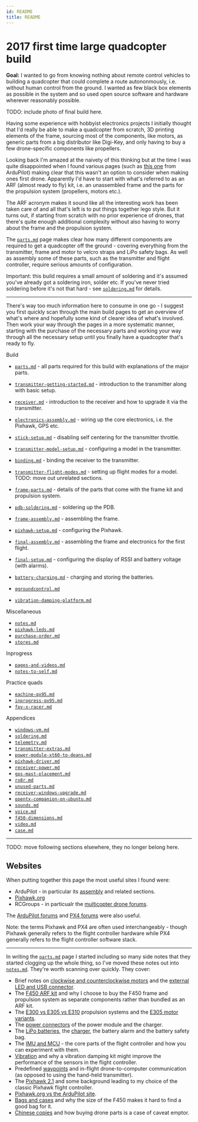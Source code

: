 ```yaml
---
id: README
title: README
---
```


2017 first time large quadcopter build
======================================

**Goal:** I wanted to go from knowing nothing about remote control vehicles to building a quadcopter that could complete a route autononmously, i.e. without human control from the ground. I wanted as few black box elements as possible in the system and so used open source software and hardware wherever reasonably possible.

TODO: include photo of final build here.

Having some experience with hobbyist electronics projects I initially thought that I'd really be able to make a quadcopter from scratch, 3D printing elements of the frame, sourcing most of the components, like motors, as generic parts from a big distributor like Digi-Key, and only having to buy a few drone-specific components like propellers.

Looking back I'm amazed at the naivety of this thinking but at the time I was quite disappointed when I found various pages (such as [this one](http://ardupilot.org/copter/docs/build-your-own-multicopter.html) from ArduPilot) making clear that this wasn't an option to consider when making ones first drone. Apparently I'd have to start with what's referred to as an ARF (almost ready to fly) kit, i.e. an unassembled frame and the parts for the propulsion system (propellers, motors etc.).

The ARF acronym makes it sound like all the interesting work has been taken care of and all that's left is to put things together lego style. But it turns out, if starting from scratch with no prior experience of drones, that there's quite enough additional complexity without also having to worry about the frame and the propulsion system.

The [`parts.md`](parts.md) page makes clear how many different components are required to get a quadcopter off the ground - covering everything from the transmitter, frame and motor to velcro straps and LiPo safety bags. As well as assembly some of these parts, such as the transmitter and flight controller, require serious amounts of configuration.

Important: this build requires a small amount of soldering and it's assumed you've already got a soldering iron, solder etc. If you've never tried soldering before it's not that hard - see [`soldering.md`](soldering.md) for details.

---

There's way too much information here to consume in one go - I suggest you first quickly scan through the main build pages to get an overview of what's where and hopefully some kind of clearer idea of what's involved. Then work your way through the pages in a more systematic manner, starting with the purchase of the necessary parts and working your way through all the necessary setup until you finally have a quadcopter that's ready to fly.

Build

* [`parts.md`](parts.md) - all parts required for this build with explanations of the major parts.
* [`transmitter-getting-started.md`](transmitter-getting-started.md) - introduction to the transmitter along with basic setup.
* [`receiver.md`](receiver.md) - introduction to the receiver and how to upgrade it via the transmitter.
* [`electronics-assembly.md`](electronics-assembly.md) - wiring up the core electronics, i.e. the Pixhawk, GPS etc.
* [`stick-setup.md`](stick-setup.md) - disabling self centering for the transmitter throttle.
* [`transmitter-model-setup.md`](transmitter-model-setup.md) - configuring a model in the transmitter.
* [`binding.md`](binding.md) - binding the receiver to the transmitter.
* [`transmitter-flight-modes.md`](transmitter-flight-modes.md) - setting up flight modes for a model. TODO: move out unrelated sections.
* [`frame-parts.md`](frame-parts.md) - details of the parts that come with the frame kit and propulsion system.
* [`pdb-soldering.md`](pdb-soldering.md) - soldering up the PDB.
* [`frame-assembly.md`](frame-assembly.md) - assembling the frame.
* [`pixhawk-setup.md`](pixhawk-setup.md) - configuring the Pixhawk.
* [`final-assembly.md`](final-assembly.md) - assembling the frame and electronics for the first flight.
* [`final-setup.md`](final-setup.md) - configuring the display of RSSI and battery voltage (with alarms).
* [`battery-charging.md`](battery-charging.md) - charging and storing the batteries.

* [`qgroundcontrol.md`](qgroundcontrol.md)
* [`vibration-damping-platform.md`](vibration-damping-platform.md)

Miscellaneous

* [`notes.md`](notes.md)
* [`pixhawk-leds.md`](pixhawk-leds.md)
* [`purchase-order.md`](purchase-order.md)
* [`stores.md`](stores.md)

Inprogress

* [`pages-and-videos.md`](pages-and-videos.md)
* [`notes-to-self.md`](notes-to-self.md)

Practice quads

* [`eachine-qx95.md`](eachine-qx95.md)
* [`inprogress-qx95.md`](inprogress-qx95.md)
* [`fpv-x-racer.md`](fpv-x-racer.md)

Appendices

* [`windows-vm.md`](windows-vm.md)
* [`soldering.md`](soldering.md)
* [`telemetry.md`](telemetry.md)
* [`transmitter-extras.md`](transmitter-extras.md)
* [`power-module-xt60-to-deans.md`](power-module-xt60-to-deans.md)
* [`pixhawk-driver.md`](pixhawk-driver.md)
* [`receiver-power.md`](receiver-power.md)
* [`gps-mast-placement.md`](gps-mast-placement.md)
* [`rx8r.md`](rx8r.md)
* [`unused-parts.md`](unused-parts.md)
* [`receiver-windows-upgrade.md`](receiver-windows-upgrade.md)
* [`opentx-companion-on-ubuntu.md`](opentx-companion-on-ubuntu.md)
* [`sounds.md`](sounds.md)
* [`voice.md`](voice.md)
* [`f450-dimensions.md`](f450-dimensions.md)
* [`video.md`](video.md)
* [`case.md`](case.md)

---

TODO: move following sections elsewhere, they no longer belong here.

Websites
--------

When putting together this page the most useful sites I found were:

* ArduPilot - in particular its [assembly](http://ardupilot.org/copter/docs/common-pixhawk-wiring-and-quick-start.html) and related sections.
* [Pixhawk.org](https://pixhawk.org/)
* RCGroups - in particualr the [multicopter drone forums](https://www.rcgroups.com/aircraft-electric-multirotor-drones-790/).

The [ArduPilot forums](http://discuss.ardupilot.org/) and [PX4 forums](http://discuss.px4.io/) were also useful.

Note: the terms Pixhawk and PX4 are often used interchangeably - though Pixhawk generally refers to the flight controller hardware while PX4 generally refers to the flight controller software stack.

---

In writing the [`parts.md`](parts.md) page I started including so many side notes that they started clogging up the whole thing, so I've moved these notes out into [`notes.md`](notes.md). They're worth scanning over quickly. They cover:

* Brief notes on [clockwise and counterclockwise motors](notes.md#motor-direction) and the [external LED and USB connector](notes.md#external-led-and-usb-port).
* The [F450 ARF kit](notes.md#f450-arf-kit) and why I choose to buy the F450 frame and propulsion system as separate components rather than bundled as an ARF kit.
* The [E300 vs E305 vs E310](notes.md#e300-vs-e305-vs-e310) propulsion systems and the [E305 motor variants](notes.md#e305-motor-variants).
* The [power connectors](notes.md#power-connectors) of the power module and the charger.
* The [LiPo batteries](notes.md#batteries), the [charger](notes.md#charger), the battery alarm and the battery safety bag.
* The [IMU and MCU](notes.md#imu-and-mcu) - the core parts of the flight controller and how you can experiment with them.
* [Vibration](notes.md#vibration) and why a vibration damping kit might improve the performance of the sensors in the flight controller.
* Predefined [waypoints](notes.md#waypoints) and in-flight drone-to-computer communication (as opposed to using the hand-held transmitter).
* The [Pixhawk 2.1](notes.md#pixhawk-21) and some background leading to my choice of the classic Pixhawk flight controller.
* [Pixhawk.org vs the ArduPilot site](notes.md#pixhawkorg-vs-ardupilotorg).
* [Bags and cases](notes.md#bag--case) and why the size of the F450 makes it hard to find a good bag for it.
* [Chinese copies](notes.md#chinese-copies) and how buying drone parts is a case of caveat emptor.
